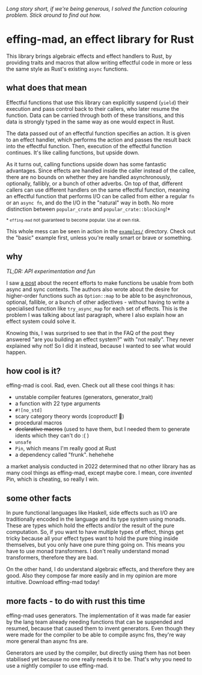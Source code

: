 *Long story short, if we're being generous, I solved the function colouring problem. Stick around
to find out how.*

# effing-mad, an effect library for Rust
This library brings algebraic effects and effect handlers to Rust, by providing traits and macros
that allow writing effectful code in more or less the same style as Rust's existing `async`
functions.

## what does that mean
Effectful functions that use this library can explicitly suspend (`yield`) their execution and pass
control back to their callers, who later resume the function. Data can be carried through both of
these transitions, and this data is strongly typed in the same way as one would expect in Rust.

The data passed out of an effectful function specifies an action. It is given to an effect handler,
which performs the action and passes the result back into the effectful function. Then, execution
of the effectful function continues. It's like calling functions, but upside down.

As it turns out, calling functions upside down has some fantastic advantages. Since effects are
handled inside the caller instead of the callee, there are no bounds on whether they are handled
asynchronously, optionally, fallibly, or a bunch of other adverbs. On top of that, different
callers can use different handlers on the same effectful function, meaning an effectful function
that performs I/O can be called from either a regular `fn` or an `async fn`, and do the I/O in the
"natural" way in both. No more distinction between `popular_crate` and `popular_crate::blocking`!\*

<sup>\* `effing-mad` not guaranteed to become popular. Use at own risk.</sup>

This whole mess can be seen in action in the [`examples/`](./examples/) directory. Check out the
"basic" example first, unless you're really smart or brave or something.

## why
*TL;DR: API experimentation and fun*

I saw [a post](https://blog.rust-lang.org/inside-rust/2022/07/27/keyword-generics.html) about the
recent efforts to make functions be usable from both async and sync contexts. The authors also
wrote about the desire for higher-order functions such as `Option::map` to be able to be
asynchronous, optional, fallible, or a bunch of other adjectives - without having to write a
specialised function like `try_async_map` for each set of effects. This is the problem I was talking
about last paragraph, where I also explain how an effect system could solve it.

Knowing this, I was surprised to see that in the FAQ of the post they answered "are you building
an effect system?" with "not really". They never explained why not! So I did it instead, because
I wanted to see what would happen.

## how cool is it?
effing-mad is cool. Rad, even. Check out all these cool things it has:
* unstable compiler features (generators, generator_trait)
* a function with 22 type arguments
* `#![no_std]`
* scary category theory words (coproduct! 👻)
* procedural macros
* ~~declarative macros~~ (used to have them, but I needed them to generate idents which they can't do :( )
* `unsafe`
* `Pin`, which means I'm really good at Rust
* a dependency called "frunk". hehehehe

a market analysis conducted in 2022 determined that no other library has as many cool things as
effing-mad, except maybe core. I mean, core *invented* Pin, which is cheating, so really I win.

## some other facts
In pure functional languages like Haskell, side effects such as I/O are traditionally encoded in
the language and its type system using monads. These are types which hold the effects and/or the
result of the pure computation. So, if you want to have multiple types of effect, things get tricky
because all your effect types want to hold the pure thing inside themselves, but you only have one
pure thing going on. This means you have to use monad transformers. I don't really understand monad
transformers, therefore they are bad.

On the other hand, I do understand algebraic effects, and therefore they are good. Also they compose
far more easily and in my opinion are more intuitive. Download effing-mad today!

## more facts - to do with rust this time
effing-mad uses generators. The implementation of it was made far easier by the lang team already
needing functions that can be suspended and resumed, because that caused them to invent generators.
Even though they were made for the compiler to be able to compile async fns, they're way more
general than async fns are.

Generators are used by the compiler, but directly using them has not been stabilised yet because no
one really needs it to be. That's why you need to use a nightly compiler to use effing-mad.
